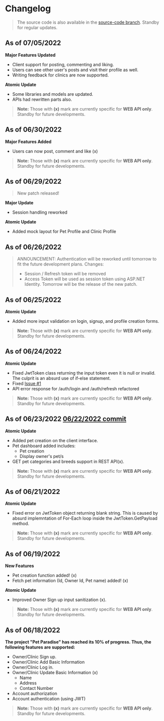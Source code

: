 # Changelog
> The source code is also available in the [source-code branch](https://github.com/Rojoooooooooooo/F2019_Grp1/tree/source-code). Standby for regular updates.

## As of 07/05/2022

**Major Features Updated** 
 - Client support for posting, commenting and liking.
 - Users can see other user's posts and visit their profile as well.
 - Writing feedback for clinics are now supported.

**Atomic Update**
- Some libraries and models are updated.
- APIs had rewritten parts also.
 
> **Note:** Those with **(x)** mark are currently specific for **WEB API only**. Standby for future developments.


## As of 06/30/2022

**Major Features Added** 
 - Users can now post, comment and like (x)
 
> **Note:** Those with **(x)** mark are currently specific for **WEB API only**. Standby for future developments.


## As of 06/29/2022
> New patch released!

**Major Update**
- Session handling reworked

**Atomic Update**
- Added mock layout for Pet Profile and Clinic Profile

## As of 06/26/2022
> ANNOUNCEMENT: Authentication will be reworked until tomorrow to fit the future development plans.
> Changes:
> - Session / Refresh token will be removed
> - Access Token will be used as session token using ASP.NET Identity.
> Tomorrow will be the release of the new patch.

## As of 06/25/2022

**Atomic Update** 
- Added more input validation on login, signup, and profile creation forms.
 
> **Note:** Those with **(x)** mark are currently specific for **WEB API only**. Standby for future developments.

## As of 06/24/2022

**Atomic Update** 
- Fixed JwtToken class returning the input token even it is null or invalid. The culprit is an absurd use of if-else statement.
- Fixed [Issue #1](https://github.com/Rojoooooooooooo/F2019_Grp1/issues/1#issue-1282520612)
- API error response for /auth/login and /auth/refresh refactored

> **Note:** Those with **(x)** mark are currently specific for **WEB API only**. Standby for future developments.


## As of 06/23/2022 [06/22/2022 commit](https://github.com/Rojoooooooooooo/F2019_Grp1/commit/dc7062b0803759998f7ed34c200d38d6845e4807) 

**Atomic Update** 
- Added pet creation on the client interface.
- Pet dashboard added includes:
   - Pet creation
   - Display owner's pet/s
- GET pet categories and breeds support in REST API(x).

> **Note:** Those with **(x)** mark are currently specific for **WEB API only**. Standby for future developments.

## As of 06/21/2022 

**Atomic Update** 
- Fixed error on JwtToken object returning blank string. This is caused by absurd implemntation of For-Each loop inside the JwtToken.GetPayload method.

> **Note:** Those with **(x)** mark are currently specific for **WEB API only**. Standby for future developments.

## As of 06/19/2022 

**New Features**
- Pet creation function added! (x)
- Fetch pet information (Id, Owner Id, Pet name) added! (x)

**Atomic Update** 
- Improved Owner Sign up input sanitization (x).

> **Note:** Those with **(x)** mark are currently specific for **WEB API only**. Standby for future developments.

## As of 06/18/2022

**The project "Pet Paradise" has reached its 10% of progress. Thus, the following features are supported:**

- Owner/Clinic Sign up.
- Owner/Clinic Add Basic Information
- Owner/Clinic Log in.
- Owner/Clinic Update Basic Information (x)
   - Name
   - Address
   - Contact Number
- Account authorization
- Account authentication (using JWT)

> **Note:** Those with **(x)** mark are currently specific for **WEB API only**. Standby for future developments.
